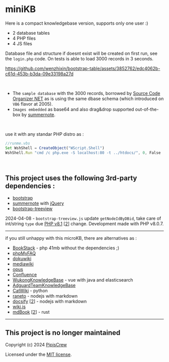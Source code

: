 # miniKB
Here is a compact knowledgebase version, supports only one user :)  

* 2 database tables
* 4 PHP files
* 4 JS files  

Database file and structure if doesnt exist will be created on first run, see the `login.php` code. On tests is able to load 3000 records in 3 seconds.
&nbsp;

https://github.com/wenzhixin/bootstrap-table/assets/3852762/edc4062b-c61d-453b-b3da-09e33198a27d

&nbsp;

* The `sample database` with the 3000 records, borrowed by [Source Code Organizer NET](https://www.pipiscrew.com/threads/source-code-organizer-net-v2-0.8/) as is using the same dbase schema (which introduced on `VB6` flavor at 2005).  
* `Images embedded` as base64 and also drag&drop supported out-of-the-box by [summernote](https://github.com/summernote/summernote/).  

&nbsp;

use it with any standar PHP distro as :
```js
//runme.vbs
Set WshShell = CreateObject("WScript.Shell")
WshShell.Run "cmd /c php.exe -S localhost:80 -t ../htdocs/", 0, False
```  

&nbsp;

## This project uses the following 3rd-party dependencies :
* [bootstrap](https://getbootstrap.com/)
* [summernote](https://github.com/summernote/summernote/) with [jQuery](https://github.com/jquery/jquery)
* [bootstrap-treeview](https://github.com/jonmiles/bootstrap-treeview)  

2024-04-08 - `bootstrap-treeview.js` update `getNodeIdByDBid`, take care of int/string `type` due [PHP v8.1](https://www.php.net/manual/en/migration81.incompatible.php#migration81.incompatible.pdo.mysql) [[2](https://github.com/doctrine/dbal/issues/5228)] change. Development made with PHP v8.0.7.  

---

if you still unhappy with this microKB, there are alternatives as :  
* [BookStack](https://github.com/BookStackApp/BookStack) - php 41mb without the dependencies ;)
* [phpMyFAQ](http://www.phpmyfaq.de/)
* [dokuwiki](https://www.dokuwiki.org/)
* [mediawiki](https://www.mediawiki.org/)
* [opus](https://github.com/ziishaned/opus)
* [Confluence](https://www.atlassian.com/software/confluence/download-archives)
* [WukongKnowledgeBase](https://github.com/WuKongOpenSource/Wukong_KnowledgeBase) - vue with java and elasticsearch
* [AdguardTeamKnowledgeBase](https://github.com/AdguardTeam/KnowledgeBase)
* [CatWiki](https://github.com/cabalamat/catwiki) - python
* [raneto](https://raneto.com/) - nodejs with markdown
* [docsify](https://docsify.js.org/) [[2](https://blog.stackademic.com/the-fast-way-to-create-documents-docsify-b92397947512)] - nodejs with markdown
* [wiki.js](https://js.wiki/)
* [mdBook](https://github.com/rust-lang/mdBook) [[2](https://rust-lang.github.io/mdBook/guide/creating.html)] - rust


---

## This project is no longer maintained
Copyright (c) 2024 [PipisCrew](http://pipiscrew.com)  

Licensed under the [MIT license](http://www.opensource.org/licenses/mit-license.php).
